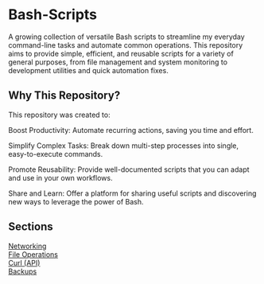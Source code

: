 # Bash-Scripts
A growing collection of versatile Bash scripts to streamline my everyday command-line tasks and automate common operations. This repository aims to provide simple, efficient, and reusable scripts for a variety of general purposes, from file management and system monitoring to development utilities and quick automation fixes.

## Why This Repository?
This repository was created to:

Boost Productivity: Automate recurring actions, saving you time and effort.

Simplify Complex Tasks: Break down multi-step processes into single, easy-to-execute commands.

Promote Reusability: Provide well-documented scripts that you can adapt and use in your own workflows.

Share and Learn: Offer a platform for sharing useful scripts and discovering new ways to leverage the power of Bash.

## Sections
[Networking](/Networking)<br>
[File Operations](/File%20Operations)<br>
[Curl (API)](/Curl%20(APIs))<br>
[Backups](/Backups)<br>



